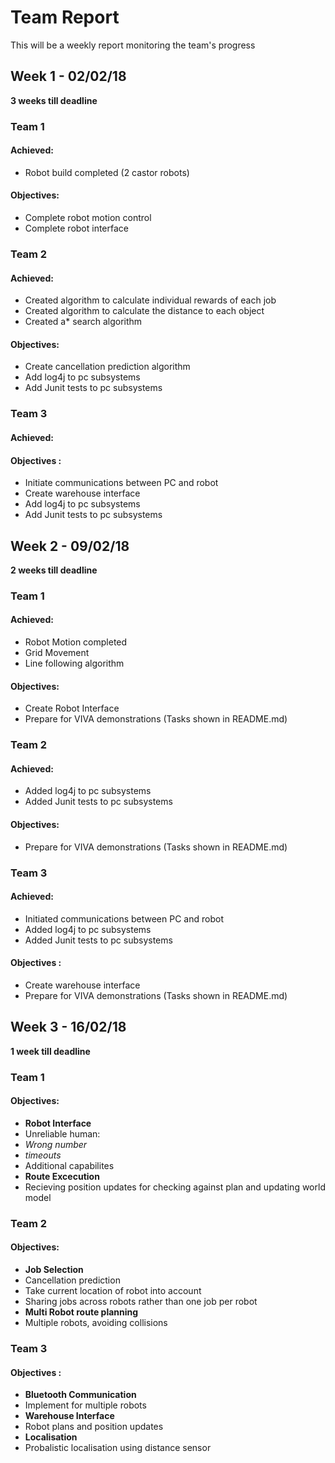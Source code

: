 # Team Report
This will be a weekly report monitoring the team's progress

## Week 1 - 02/02/18
**3 weeks till deadline**
### Team 1
#### Achieved:
* Robot build completed (2 castor robots)

#### Objectives:
* Complete robot motion control
* Complete robot interface

### Team 2
#### Achieved:
* Created algorithm to calculate individual rewards of each job
* Created algorithm to calculate the distance to each object
* Created a* search algorithm

#### Objectives:
* Create cancellation prediction algorithm
* Add log4j to pc subsystems
* Add Junit tests to pc subsystems

### Team 3
#### Achieved:

#### Objectives :
* Initiate communications between PC and robot
* Create warehouse interface
* Add log4j to pc subsystems
* Add Junit tests to pc subsystems

## Week 2 - 09/02/18
**2 weeks till deadline**
### Team 1
#### Achieved:
* Robot Motion completed
* Grid Movement
* Line following algorithm

#### Objectives:
* Create Robot Interface
* Prepare for VIVA demonstrations (Tasks shown in README.md)

### Team 2
#### Achieved:
* Added log4j to pc subsystems
* Added Junit tests to pc subsystems

#### Objectives:
* Prepare for VIVA demonstrations (Tasks shown in README.md)

### Team 3
#### Achieved:
* Initiated communications between PC and robot
* Added log4j to pc subsystems
* Added Junit tests to pc subsystems

#### Objectives :
* Create warehouse interface
* Prepare for VIVA demonstrations (Tasks shown in README.md)


## Week 3 - 16/02/18
**1 week till deadline**

### Team 1
#### Objectives:
* **Robot Interface**
* Unreliable human:
* *Wrong number*
* *timeouts*
* Additional capabilites 
* **Route Excecution**
* Recieving position updates for checking against plan and updating world model


### Team 2
#### Objectives:
* **Job Selection**
* Cancellation prediction
* Take current location of robot into account
* Sharing jobs across robots rather than one job per robot
* **Multi Robot route planning**
* Multiple robots, avoiding collisions



### Team 3
#### Objectives :
* **Bluetooth Communication**
* Implement for multiple robots
* **Warehouse Interface**
* Robot plans and position updates
* **Localisation**
* Probalistic localisation using distance sensor


